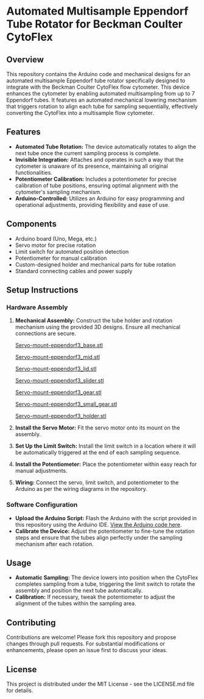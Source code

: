 # Automated Multisample Eppendorf Tube Rotator for Beckman Coulter CytoFlex

## Overview
This repository contains the Arduino code and mechanical designs for an automated multisample Eppendorf tube rotator specifically designed to integrate with the Beckman Coulter CytoFlex flow cytometer. This device enhances the cytometer by enabling automated multisampling from up to 7 Eppendorf tubes. It features an automated mechanical lowering mechanism that triggers rotation to align each tube for sampling sequentially, effectively converting the CytoFlex into a multisample flow cytometer.

## Features
- **Automated Tube Rotation:** The device automatically rotates to align the next tube once the current sampling process is complete.
- **Invisible Integration:**  Attaches and operates in such a way that the cytometer is unaware of its presence, maintaining all original functionalities.
- **Potentiometer Calibration:** Includes a potentiometer for precise calibration of tube positions, ensuring optimal alignment with the cytometer's sampling mechanism.
- **Arduino-Controlled:** Utilizes an Arduino for easy programming and operational adjustments, providing flexibility and ease of use.

## Components
- Arduino board (Uno, Mega, etc.)
- Servo motor for precise rotation
- Limit switch for automated position detection
- Potentiometer for manual calibration
- Custom-designed holder and mechanical parts for tube rotation
- Standard connecting cables and power supply

## Setup Instructions

### Hardware Assembly
1. **Mechanical Assembly:** Construct the tube holder and rotation mechanism using the provided 3D designs. Ensure all mechanical connections are secure.
   
   [Servo-mount-eppendorf3_base.stl](https://github.com/ccg-esb-lab/cytoflex3D/edit/main/Servo-mount-eppendorf3_base.stl)
   
   [Servo-mount-eppendorf3_mid.stl](https://github.com/ccg-esb-lab/cytoflex3D/edit/main/Servo-mount-eppendorf3_mid.stl)
   
   [Servo-mount-eppendorf3_lid.stl](https://github.com/ccg-esb-lab/cytoflex3D/edit/main/Servo-mount-eppendorf3_lid.stl)
   
   [Servo-mount-eppendorf3_slider.stl](https://github.com/ccg-esb-lab/cytoflex3D/edit/main/Servo-mount-eppendorf3_slider.stl)
   
   [Servo-mount-eppendorf3_gear.stl](https://github.com/ccg-esb-lab/cytoflex3D/edit/main/Servo-mount-eppendorf3_gear.stl)
   
   [Servo-mount-eppendorf3_small_gear.stl](https://github.com/ccg-esb-lab/cytoflex3D/edit/main/Servo-mount-eppendorf3_small_gear.stl)

   [Servo-mount-eppendorf3_holder.stl](https://github.com/ccg-esb-lab/cytoflex3D/edit/main/Servo-mount-eppendorf3_holder.stl)

3. **Install the Servo Motor:** Fit the servo motor onto its mount on the assembly.
4. **Set Up the Limit Switch:** Install the limit switch in a location where it will be automatically triggered at the end of each sampling sequence.
5. **Install the Potentiometer:** Place the potentiometer within easy reach for manual adjustments.
6. **Wiring:** Connect the servo, limit switch, and potentiometer to the Arduino as per the wiring diagrams in the repository.

### Software Configuration
- **Upload the Arduino Script:** Flash the Arduino with the script provided in this repository using the Arduino IDE. [View the Arduino code here]([URL_TO_ARDUINO_CODE](https://github.com/ccg-esb-lab/cytoflex3D/edit/main/sketch_cytoflex3D.ino)).
- **Calibrate the Device:** Adjust the potentiometer to fine-tune the rotation steps and ensure that the tubes align perfectly under the sampling mechanism after each rotation.

## Usage
- **Automatic Sampling:** The device lowers into position when the CytoFlex completes sampling from a tube, triggering the limit switch to rotate the assembly and position the next tube automatically.
- **Calibration:** If necessary, tweak the potentiometer to adjust the alignment of the tubes within the sampling area.

## Contributing
Contributions are welcome! Please fork this repository and propose changes through pull requests. For substantial modifications or enhancements, please open an issue first to discuss your ideas.

## License
This project is distributed under the MIT License - see the LICENSE.md file for details.
